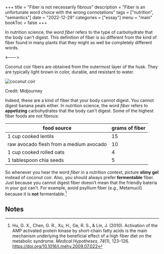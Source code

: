 +++
title = "Fiber is not necessarily fibrous"
description = "Fiber is an unfortunate word choice with the wrong connotations"
tags = ["nutrition", "semantics"]
date = "2022-12-29"
categories = ["essay"]
menu = "main"
bookToc = false
+++

In nutrition science, the word *fiber* refers to the type of
carbohydrate that the body can't digest. This definition of fiber
is so different from the kind of fiber found in many plants that
they might as well be completely different words.

<--->

Coconut coir fibers are obtained from the outermost layer of the husk.
They are typically light brown in color, durable, and resistant to
water.

![coconut coir](coconut-coir.webp)

Credit: Midjourney

Indeed, these are a kind of fiber that your body cannot digest. You
cannot digest banana peals either. In nutrition science, the word
*fiber* refers to **appetizing** carbohydrates that the body
can't digest. Some of the highest fiber foods are not fibrous:

| food source | grams of fiber |
|-------------|----------------|
| 1 cup cooked lentils | 15 |
| raw avocado flesh from a medium avocado | 10 |
| 1 cup cooked rolled oats | 4 |
| 1 tablespoon chia seeds | 5 |

So whenever you hear the word *fiber* in a nutrition context,
picture **slimy gel** instead of coconut coir.
Also, you should always prefer **fermentable** fiber.
Just because you cannot digest fiber doesn't mean that the friendly bateria in your gut can't.
For example, avoid psyllium fiber (e.g., Metamucil) because it is **not** fermentable.[^hu2010]

## Notes

[^hu2010]: Hu, G. X., Chen, G. R., Xu, H., Ge, R. S., & Lin, J. (2010). Activation of the AMP activated protein kinase by short-chain fatty acids is the main mechanism underlying the beneficial effect of a high fiber diet on the metabolic syndrome. *Medical Hypotheses, 74*(1), 123–126. https://doi.org/10.1016/j.mehy.2009.07.022
